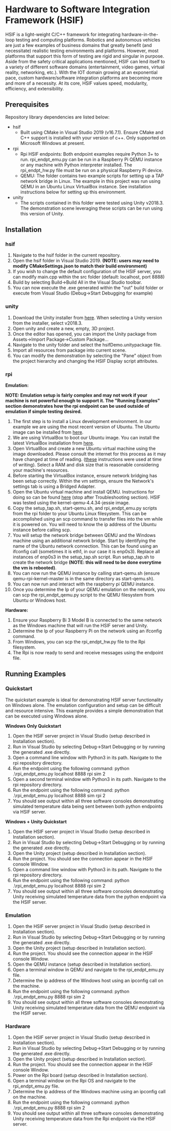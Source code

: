 # Hardware to Software Integration Framework (HSIF)

HSIF is a light-weight C/C++ framework for integrating hardware-in-the-loop testing and computing platforms. Robotics and autonomous vehicles are just a few examples of business domains that greatly benefit (and necessitate) realistic testing environments and platforms. However, most platforms that support this form of testing are rigid and singular in purpose. Aside from the safety critical applications mentioned, HSIF can lend itself to a variety of different software domains (entertainment, video games, virtual reality, networking, etc.). With the IOT domain growing at an exponential pace, custom hardware/software integration platforms are becoming more and more of a necessity. At its core, HSIF values speed, modularity, efficiency, and extensibility.

## Prerequisites

Repository library dependencies are listed below:
* hsif
    * Built using CMake in Visual Studio 2019 (v16.7.1). Ensure CMake and C++ support is installed with your version of c++. Only supported on Microsoft Windows at present.
* rpi
    * Rpi HSIF endpoints: Both endpoint examples require Python 3+ to run. rpi_endpt_emu.py can be run in a Raspberry Pi QEMU instance or any machine with Python interpreter installed. The rpi_endpt_hw.py file must be run on a physical Raspberry Pi device.
    * QEMU: The folder contains two example scripts for setting up a TAP network bridge in Linux. The example in this project was run using QEMU in an Ubuntu Linux VirtualBox instance. See installation instructions below for setting up this environment.
* unity
    * The scripts contained in this folder were tested using Unity v2018.3. The demonstration scene leveraging these scripts can be run using this version of Unity.

## Installation

### hsif

1. Navigate to the hsif folder in the current repository.
2. Open the hsif folder in Visual Studio 2019. **(NOTE: users may need to modify CMakeSettings.json to match their build environment)**
3. If you wish to change the default configuration of the HSIF server, you can modify main.cpp within the src folder (default: localhost, port 8888)
4. Build by selecting Build->Build All in the Visual Studio toolbar.
5. You can now execute the .exe generated within the "out" build folder or execute from Visual Studio (Debug->Start Debugging for example)

### unity

1. Download the Unity installer from [here](https://store.unity.com/?_ga=2.188073128.1846184033.1607300555-438931787.1606711502#plans-individual). When selecting a Unity version from the installer, select v2018.3.
3. Open unity and create a new, empty, 3D project.
4. Once the editor has opened, you can import the Unity package from Assets->Import Package->Custom Package...
5. Navigate to the unity folder and select the hsifDemo.unitypackage file.
6. Import all resources from package into current scene.
7. You can modify the demonstration by selecting the "Pane" object from the project hierarchy and changing the HSIF Display script attributes.

### rpi

**Emulation:**

**NOTE: Emulation setup is fairly complex and may not work if your machine is not powerful enough to support it. The "Running Examples" section demonstrates how the rpi endpoint can be used outside of emulation if simple testing desired.**
1. The first step is to install a Linux development environment. In our example we are using the most recent version of Ubuntu. The Ubuntu image can be installed from [here](https://ubuntu.com/download/desktop).
2. We are using VirtualBox to boot our Ubuntu image. You can install the latest VirtualBox installation from [here](https://www.virtualbox.org/).
3. Open VirtualBox and create a new Ubuntu virtual machine using the image downloaded. Please consult the internet for this process as it may have changed at time of reading. ([these](https://brb.nci.nih.gov/seqtools/installUbuntu.html) instructions were used at time of writing). Select a RAM and disk size that is reasonable considering your machine's resources.
4. Before starting the VirtualBox instance, ensure network bridging has been setup correctly. Within the vm settings, ensure the Network's settings tab is using a Bridged Adapter.
5. Open the Ubuntu virtual machine and install QEMU. Instructions for doing so can be found [here](https://azeria-labs.com/emulate-raspberry-pi-with-qemu/) (stop after Troubleshooting section). HSIF was tested using the kernel-qemu-4.4.34-jessie image.
6. Copy the setup_tap.sh, start-qemu.sh, and rpi_endpt_emu.py scripts from the rpi folder to your Ubuntu Linux filesystem. This can be accomplished using an scp command to transfer files into the vm while it is powered on. You will need to know the ip address of the Ubuntu instance before calling scp.
7. You will setup the network bridge between QEMU and the Windows machine using an additional network bridge. Start by identifying the name of the Ubuntu network connection. This can be found using an ifconfig call (sometimes it is eth1, in our case it is enp0s3). Replace all instances of enp0s3 in the setup_tap.sh script. Run setup_tap.sh to create the network bridge **(NOTE: this will need to be done everytime the vm is rebooted)**.
8. You can now run the QEMU instance by calling start-qemu.sh (ensure qemu-rpi-kernel-master is in the same directory as start-qemu.sh).
9. You can now run and interact with the raspberry pi QEMU instance. 
10. Once you determine the Ip of your QEMU emulation on the network, you can scp the rpi_endpt_qemu.py script to the QEMU filesystem from Ubuntu or Windows host. 

**Hardware:**

1. Ensure your Raspberry Bi 3 Model B is connected to the same network as the Windows machine that will run the HSIF server and Unity. 
2. Determine the Ip of your Raspberry Pi on the network using an ifconfig command.
3. From Windows, you can scp the rpi_endpt_hw.py file to the Rpi filesystem.
4. The Rpi is now ready to send and receive messages using the endpoint file. 

## Running Examples

### Quickstart

The quickstart example is ideal for demonstrating HSIF server functionality on Windows alone. The emulation configuration and setup can be difficult and resource intensive. This example provides a simple demonstration that can be executed using Windows alone. 

**Windows Only Quickstart**

1. Open the HSIF server project in Visual Studio (setup described in Installation section).
2. Run in Visual Studio by selecting Debug->Start Debugging or by running the generated .exe directly.
3. Open a command line window with Python3 in its path. Navigate to the rpi repository directory.
4. Run the endpoint using the following command: python .\rpi_endpt_emu.py localhost 8888 rpi sim 2
5. Open a second terminal window with Python3 in its path. Navigate to the rpi repository directory.
6. Run the endpoint using the following command: python .\rpi_endpt_emu.py localhost 8888 sim rpi 2
5. You should see output within all three software consoles demonstrating simulated temperature data being sent between both python endpoints via HSIF server.

**Windows + Unity Quickstart**

1. Open the HSIF server project in Visual Studio (setup described in Installation section).
2. Run in Visual Studio by selecting Debug->Start Debugging or by running the generated .exe directly.
3. Open the Unity project (setup described in Installation section).
4. Run the project. You should see the connection appear in the HSIF console Window.
5. Open a command line window with Python3 in its path. Navigate to the rpi repository directory.
6. Run the endpoint using the following command: python .\rpi_endpt_emu.py localhost 8888 rpi sim 2
7. You should see output within all three software consoles demonstrating Unity receiving simulated temperature data from the python endpoint via the HSIF server.

### Emulation

1. Open the HSIF server project in Visual Studio (setup described in Installation section).
2. Run in Visual Studio by selecting Debug->Start Debugging or by running the generated .exe directly.
3. Open the Unity project (setup described in Installation section).
4. Run the project. You should see the connection appear in the HSIF console Window.
5. Open the QEMU instance (setup described in Installation section).
6. Open a terminal window in QEMU and navigate to the rpi_endpt_emu.py file.
7. Determine the ip address of the Windows host using an ipconfig call on the machine. 
6. Run the endpoint using the following command: python .\rpi_endpt_emu.py <windows-ip> 8888 rpi sim 2
7. You should see output within all three software consoles demonstrating Unity receiving simulated temperature data from the QEMU endpoint via the HSIF server.

### Hardware

1. Open the HSIF server project in Visual Studio (setup described in Installation section).
2. Run in Visual Studio by selecting Debug->Start Debugging or by running the generated .exe directly.
3. Open the Unity project (setup described in Installation section).
4. Run the project. You should see the connection appear in the HSIF console Window.
5. Power on the Rpi board (setup described in Installation section).
6. Open a terminal window on the Rpi OS and navigate to the rpi_endpt_emu.py file.
7. Determine the ip address of the Windows machine using an ipconfig call on the machine. 
6. Run the endpoint using the following command: python .\rpi_endpt_emu.py <windows-ip> 8888 rpi sim 2
7. You should see output within all three software consoles demonstrating Unity receiving temperature data from the Rpi endpoint via the HSIF server.